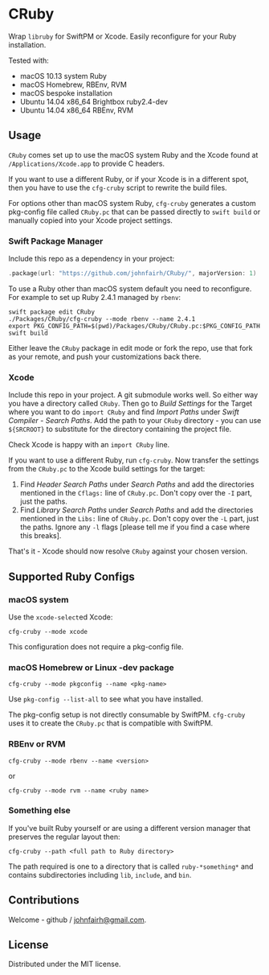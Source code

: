# CRuby

Wrap `libruby` for SwiftPM or Xcode.  Easily reconfigure for your Ruby
installation.

Tested with:
* macOS 10.13 system Ruby
* macOS Homebrew, RBEnv, RVM
* macOS bespoke installation
* Ubuntu 14.04 x86_64 Brightbox ruby2.4-dev
* Ubuntu 14.04 x86_64 RBEnv, RVM

## Usage

`CRuby` comes set up to use the macOS system Ruby and the Xcode found at
`/Applications/Xcode.app` to provide C headers.

If you want to use a different Ruby, or if your Xcode is in a different spot,
then you have to use the `cfg-cruby` script to rewrite the build files.

For options other than macOS system Ruby, `cfg-cruby` generates a custom
pkg-config file called `CRuby.pc` that can be passed directly to `swift build`
or manually copied into your Xcode project settings.

### Swift Package Manager

Include this repo as a dependency in your project:
```swift
.package(url: "https://github.com/johnfairh/CRuby/", majorVersion: 1)
```

To use a Ruby other than macOS system default you need to reconfigure.  For
example to set up Ruby 2.4.1 managed by `rbenv`:
```shell
swift package edit CRuby
./Packages/CRuby/cfg-cruby --mode rbenv --name 2.4.1
export PKG_CONFIG_PATH=$(pwd)/Packages/CRuby/CRuby.pc:$PKG_CONFIG_PATH
swift build
```
Either leave the `CRuby` package in edit mode or fork the repo, use that fork
as your remote, and push your customizations back there.

### Xcode

Include this repo in your project.  A git submodule works well.  So either way
you have a directory called `CRuby`.  Then go to *Build Settings* for the Target
where you want to do `import CRuby` and find *Import Paths* under *Swift
Compiler - Search Paths*.  Add the path to your `CRuby` directory - you can
use `${SRCROOT}` to substitute for the directory containing the project file.

Check Xcode is happy with an `import CRuby` line.

If you want to use a different Ruby, run `cfg-cruby`.  Now transfer the settings
from the `CRuby.pc` to the Xcode build settings for the target:
1. Find *Header Search Paths* under *Search Paths* and add the directories mentioned in the `Cflags:` line of `CRuby.pc`.  Don't copy over the `-I` part, just the paths.
2. Find *Library Search Paths* under *Search Paths* and add the directories mentioned in the `Libs:` line of `CRuby.pc`.  Don't copy over the `-L` part, just the paths.  Ignore any `-l` flags [please tell me if you find a case where this breaks].

That's it - Xcode should now resolve `CRuby` against your chosen version.

## Supported Ruby Configs

### macOS system

Use the `xcode-select`ed Xcode:
```shell
cfg-cruby --mode xcode
```
This configuration does not require a pkg-config file.

### macOS Homebrew or Linux -dev package

```shell
cfg-cruby --mode pkgconfig --name <pkg-name>
```
Use `pkg-config --list-all` to see what you have installed.

The pkg-config setup is not directly consumable by SwiftPM.  `cfg-cruby` uses
it to create the `CRuby.pc` that is compatible with SwiftPM.

### RBEnv or RVM

```shell
cfg-cruby --mode rbenv --name <version>
```

or

```shell
cfg-cruby --mode rvm --name <ruby name>
```

### Something else

If you've built Ruby yourself or are using a different version manager that
preserves the regular layout then:

```shell
cfg-cruby --path <full path to Ruby directory>
```

The path required is one to a directory that is called `ruby-*something*` and
contains subdirectories including `lib`, `include`, and `bin`.

## Contributions

Welcome - github / johnfairh@gmail.com.

## License

Distributed under the MIT license.
